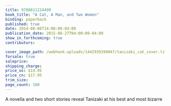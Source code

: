 ```yaml
---
title: 9780811224499
book_title: "A Cat, A Man, and Two Women"
binding: paperback
published: true
date: 2014-08-06T14:00:00-04:00
publication_date: 2015-08-27T04:00:00-04:00
show_in_forthcoming: true
contributors:

cover_image_path: /webhook-uploads/1442939199047/tanizaki_cat_cover.tiff
forsale: true
saleprice:
shipping_charge:
price_us: $14.95
price_cn: $17.95
trim_size:
page_count: 180
---
```

A novella and two short stories reveal Tanizaki at his best and most bizarre

